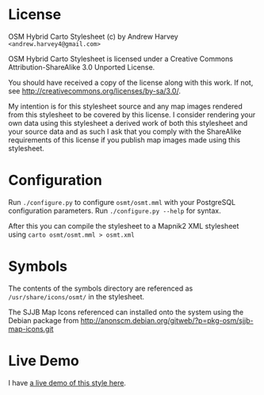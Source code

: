License
=============
OSM Hybrid Carto Stylesheet (c) by Andrew Harvey `<andrew.harvey4@gmail.com>`

OSM Hybrid Carto Stylesheet is licensed under a
Creative Commons Attribution-ShareAlike 3.0 Unported License.

You should have received a copy of the license along with this
work. If not, see <http://creativecommons.org/licenses/by-sa/3.0/>.

My intention is for this stylesheet source and any map images rendered from this
stylesheet to be covered by this license. I consider rendering your own data
using this stylesheet a derived work of both this stylesheet and your source
data and as such I ask that you comply with the ShareAlike requirements of this
license if you publish map images made using this stylesheet.

Configuration
=============
Run `./configure.py` to configure `osmt/osmt.mml` with your PostgreSQL configuration
parameters. Run `./configure.py --help` for syntax.

After this you can compile the stylesheet to a Mapnik2 XML stylesheet using
`carto osmt/osmt.mml > osmt.xml`

Symbols
=============
The contents of the symbols directory are referenced as `/usr/share/icons/osmt/`
in the stylesheet.

The SJJB Map Icons referenced can installed onto the system using the Debian
package from http://anonscm.debian.org/gitweb/?p=pkg-osm/sjjb-map-icons.git

Live Demo
=============
I have [a live demo of this style here](http://173.230.151.169/osmt.html).

